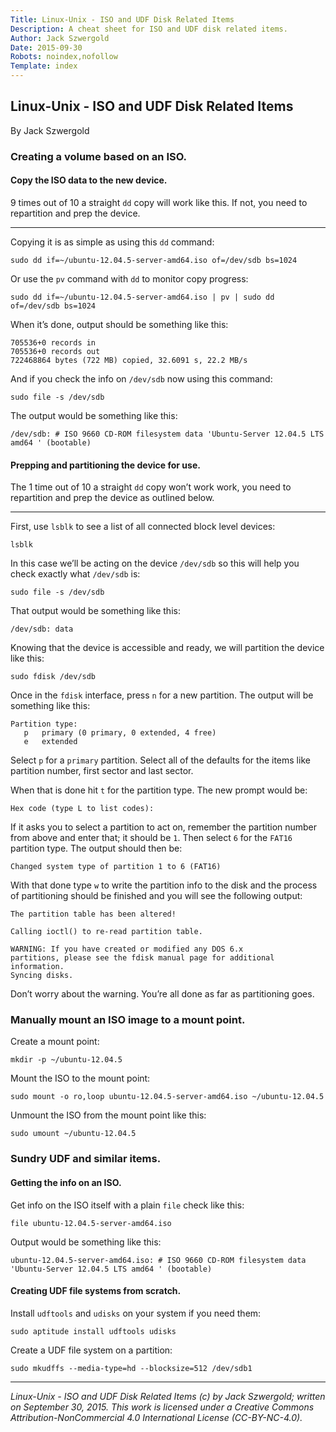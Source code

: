 ```yaml
---
Title: Linux-Unix - ISO and UDF Disk Related Items
Description: A cheat sheet for ISO and UDF disk related items.
Author: Jack Szwergold
Date: 2015-09-30
Robots: noindex,nofollow
Template: index
---
```


## Linux-Unix - ISO and UDF Disk Related Items

By Jack Szwergold

### Creating a volume based on an ISO.

#### Copy the ISO data to the new device.

9 times out of 10 a straight `dd` copy will work like this. If not, you need to repartition and prep the device.

***

Copying it is as simple as using this `dd` command:

	sudo dd if=~/ubuntu-12.04.5-server-amd64.iso of=/dev/sdb bs=1024

Or use the `pv` command with `dd` to monitor copy progress:

	sudo dd if=~/ubuntu-12.04.5-server-amd64.iso | pv | sudo dd of=/dev/sdb bs=1024

When it’s done, output should be something like this:

	705536+0 records in
	705536+0 records out
	722468864 bytes (722 MB) copied, 32.6091 s, 22.2 MB/s

And if you check the info on `/dev/sdb` now using this command:

    sudo file -s /dev/sdb

The output would be something like this:

	/dev/sdb: # ISO 9660 CD-ROM filesystem data 'Ubuntu-Server 12.04.5 LTS amd64 ' (bootable)

#### Prepping and partitioning the device for use.

The 1 time out of 10 a straight `dd` copy won’t work work, you need to repartition and prep the device as outlined below.

***

First, use `lsblk` to see a list of all connected block level devices:

    lsblk

In this case we’ll be acting on the device `/dev/sdb` so this will help you check exactly what `/dev/sdb` is:

    sudo file -s /dev/sdb

That output would be something like this:

    /dev/sdb: data

Knowing that the device is accessible and ready, we will partition the device like this:

	sudo fdisk /dev/sdb

Once in the `fdisk` interface, press `n` for a new partition. The output will be something like this:

	Partition type:
	   p   primary (0 primary, 0 extended, 4 free)
	   e   extended

Select `p` for a `primary` partition. Select all of the defaults for the items like partition number, first sector and last sector.

When that is done hit `t` for the partition type. The new prompt would be:

    Hex code (type L to list codes):

If it asks you to select a partition to act on, remember the partition number from above and enter that; it should be `1`. Then select `6` for the `FAT16` partition type. The output should then be:

    Changed system type of partition 1 to 6 (FAT16)

With that done type `w` to write the partition info to the disk and the process of partitioning should be finished and you will see the following output:

	The partition table has been altered!
	
	Calling ioctl() to re-read partition table.
	
	WARNING: If you have created or modified any DOS 6.x
	partitions, please see the fdisk manual page for additional
	information.
	Syncing disks.

Don’t worry about the warning. You’re all done as far as partitioning goes.
	
### Manually mount an ISO image to a mount point.

Create a mount point:

	mkdir -p ~/ubuntu-12.04.5

Mount the ISO to the mount point:

	sudo mount -o ro,loop ubuntu-12.04.5-server-amd64.iso ~/ubuntu-12.04.5

Unmount the ISO from the mount point like this:

	sudo umount ~/ubuntu-12.04.5

### Sundry UDF and similar items.

#### Getting the info on an ISO.

Get info on the ISO itself with a plain `file` check like this:

    file ubuntu-12.04.5-server-amd64.iso

Output would be something like this:

	ubuntu-12.04.5-server-amd64.iso: # ISO 9660 CD-ROM filesystem data 'Ubuntu-Server 12.04.5 LTS amd64 ' (bootable)

#### Creating UDF file systems from scratch.

Install `udftools` and `udisks` on your system if you need them:

	sudo aptitude install udftools udisks

Create a UDF file system on a partition:

    sudo mkudffs --media-type=hd --blocksize=512 /dev/sdb1

***

*Linux-Unix - ISO and UDF Disk Related Items (c) by Jack Szwergold; written on September 30, 2015. This work is licensed under a Creative Commons Attribution-NonCommercial 4.0 International License (CC-BY-NC-4.0).*